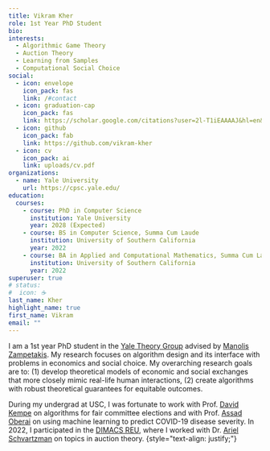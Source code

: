 ```yaml
---
title: Vikram Kher
role: 1st Year PhD Student
bio:
interests:
  - Algorithmic Game Theory
  - Auction Theory
  - Learning from Samples
  - Computational Social Choice
social:
  - icon: envelope
    icon_pack: fas
    link: /#contact
  - icon: graduation-cap
    icon_pack: fas
    link: https://scholar.google.com/citations?user=2l-T1iEAAAAJ&hl=en&oi=ao
  - icon: github
    icon_pack: fab
    link: https://github.com/vikram-kher
  - icon: cv
    icon_pack: ai
    link: uploads/cv.pdf
organizations:
  - name: Yale University
    url: https://cpsc.yale.edu/
education:
  courses:
    - course: PhD in Computer Science
      institution: Yale University
      year: 2028 (Expected)
    - course: BS in Computer Science, Summa Cum Laude
      institution: University of Southern California
      year: 2022
    - course: BA in Applied and Computational Mathematics, Summa Cum Laude
      institution: University of Southern California
      year: 2022
superuser: true
# status:
#  icon: ☕️
last_name: Kher
highlight_name: true
first_name: Vikram
email: ""
---
```


I am a 1st year PhD student in the [Yale Theory Group](https://www.cs.yale.edu/theory/) advised by [Manolis Zampetakis](https://mzampet.com/). My research focuses on algorithm design and its interface with problems in economics and social choice. My overarching research goals are to: (1) develop theoretical models of economic and social exchanges that more closely mimic real-life human interactions, (2) create algorithms with robust theoretical guarantees for equitable outcomes.

During my undergrad at USC, I was fortunate to work with Prof. [David Kempe](https://david-kempe.com/) on algorithms for fair committee elections and with Prof. [Assad Oberai](https://sites.usc.edu/oberai/) on using machine learning to predict COVID-19 disease severity. In 2022, I participated in the [DIMACS REU](https://reu.dimacs.rutgers.edu/), where I worked with Dr. [Ariel Schvartzman](https://sites.google.com/view/arielsch/home) on topics in auction theory. 
{style="text-align: justify;"}
